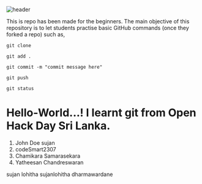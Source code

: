 ![header](/resources/cover.jpeg)


This is repo has been made for the beginners. The main objective of this repository is to let students practise basic GitHub commands (once they forked a repo) such as,

```
git clone
```

```
git add .
```

```
git commit -m "commit message here"
```

```
git push
```

```
git status
```


# Hello-World...! I learnt git from Open Hack Day Sri Lanka. 

1. John Doe
sujan
2. codeSmart2307
3. Chamikara Samarasekara
4. Yatheesan Chandreswaran


sujan lohitha
sujanlohitha
dharmawardane
